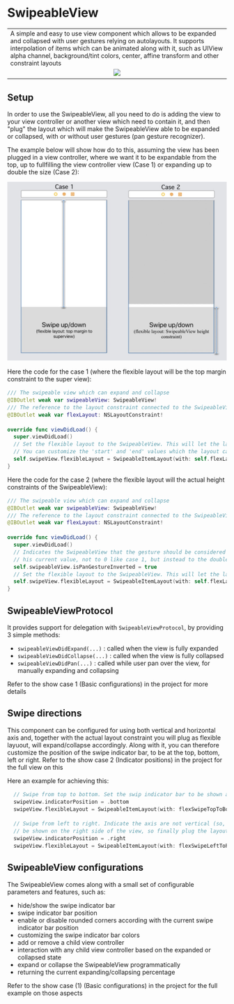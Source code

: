 # SwipeableView

<table>
    <tr>
        <td>A simple and easy to use view component which allows to be expanded and collapsed with user gestures relying on autolayouts. It supports interpolation of items which can be animated along with it, such as UIView alpha channel, background/tint colors, center, affine transform and other constraint layouts</td>
    </tr>
    <tr>
        <td style="text-align:center"><img src="images/intro.gif"/></td>
    </tr>
</table>

## Setup

In order to use the SwipeableView, all you need to do is adding the view to your view controller or another view which need to contain it, and then "plug" the layout which will make the SwipeableView able to be expanded or collapsed, with or without user gestures (pan gesture recognizer).

The example below will show how do to this, assuming the view has been plugged in a view controller, where we want it to be expandable from the top, up to fullfilling the view controller view (Case 1) or expanding up to double the size (Case 2):

![](images/setup_example.jpg)

Here the code for the case 1 (where the flexible layout will be the top margin constraint to the super view):
```swift
/// The swipeable view which can expand and collapse
@IBOutlet weak var swipeableView: SwipeableView!
/// The reference to the layout constraint connected to the SwipeableView, which will be affected by the expand/collapse
@IBOutlet weak var flexLayout: NSLayoutConstraint!
    
override func viewDidLoad() {
  super.viewDidLoad()
  // Set the flexible layout to the SwipeableView. This will let the layout constant value change from his current value to 0
  // You can customize the 'start' and 'end' values which the layout can assume, see the init method of SwipeableItemLayout
  self.swipeView.flexibleLayout = SwipeableItemLayout(with: self.flexLayout)
}
```

Here the code for the case 2 (where the flexible layout will the actual height constraints of the SwipeableView):
```swift
/// The swipeable view which can expand and collapse
@IBOutlet weak var swipeableView: SwipeableView!
/// The reference to the layout constraint connected to the SwipeableView, which will be affected by the expand/collapse
@IBOutlet weak var flexLayout: NSLayoutConstraint!
    
override func viewDidLoad() {
  super.viewDidLoad()
  // Indicates the SwipeableView that the gesture should be considered inverted. This fit this case, where we want the flexLayout to move from
  // his current value, not to 0 like case 1, but instead to the double of his current value
  self.swipeableView.isPanGestureInverted = true
  // Set the flexible layout to the SwipeableView. This will let the layout constant value change from his current value to his double
  self.swipeView.flexibleLayout = SwipeableItemLayout(with: self.flexLayout, end: self.flexLayout.constant * 2)
}
```

## SwipeableViewProtocol

It provides support for delegation with `SwipeableViewProtocol`, by providing 3 simple methods:
* `swipeableViewDidExpand(...)` : called when the view is fully expanded
* `swipeableViewDidCollapse(...)` : called when the view is fully collapsed
* `swipeableViewDidPan(...)` : called while user pan over the view, for manually expanding and collapsing

Refer to the show case 1 (Basic configurations) in the project for more details

## Swipe directions

This component can be configured for using both vertical and horizontal axis and, together with the actual layout constraint you will plug as flexible layuout, will expand/collapse accordingly. Along with it, you can therefore customize the position of the swipe indicator bar, to be at the top, bottom, left or right. Refer to the show case 2 (Indicator positions) in the project for the full view on this

Here an example for achieving this:  
```swift
  // Swipe from top to bottom. Set the swip indicator bar to be shown at the bottom of the view, and plug the layout as usual 
  swipeView.indicatorPosition = .bottom
  swipeView.flexibleLayout = SwipeableItemLayout(with: flexSwipeTopToBottom, end: view.frame.height / 3)

  // Swipe from left to right. Indicate the axis are not vertical (so, horizontal) and set the swip indicator bar to 
  // be shown on the right side of the view, so finally plug the layout as usual 
  swipeView.indicatorPosition = .right
  swipeView.flexibleLayout = SwipeableItemLayout(with: flexSwipeLeftToRight, verticalAxis:false, end: view.frame.width / 2)
```

## SwipeableView configurations

The SwipeableView comes along with a small set of configurable parameters and features, such as:
* hide/show the swipe indicator bar
* swipe indicator bar position
* enable or disable rounded corners according with the current swipe indicator bar position
* customizing the swipe indicator bar colors
* add or remove a child view controller
* interaction with any child view controller based on the expanded or collapsed state
* expand or collapse the SwipeableView programmatically
* returning the current expanding/collapsing percentage

Refer to the show case (1) (Basic configurations) in the project for the full example on those aspects
